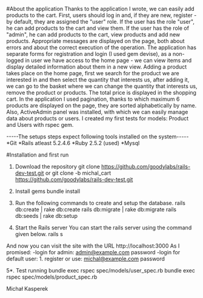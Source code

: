 #About the application
Thanks to the application I wrote, we can easily add products to the cart. First, users should log in and, if they are new, register - by default, they are assigned the "user" role. If the user has the role "user", he can add products to the cart and view them. If the user has the role of "admin", he can add products to the cart, view products and add new products.
Appropriate messages are displayed on the page, both about errors and about the correct execution of the operation. The application has separate forms for registration and login (I used gem devise), as a non-logged in user we have access to the home page - we can view items and display detailed information about them in a new view. Adding a product takes place on the home page, first we search for the product we are interested in and then select the quantity that interests us, after adding it, we can go to the basket where we can change the quantity that interests us, remove the product or products. The total price is displayed in the shopping cart. In the application I used pagination, thanks to which maximum 6 products are displayed on the page, they are sorted alphabetically by name. Also, ActiveAdmin panel was installed, with which we can easily manage data about products or users.
I created my first tests for models: Product and Users with rspec gem. 

-----The setups steps expect following tools installed on the system-----
*Git
*Rails atleast 5.2.4.6 
*Ruby 2.5.2 (used)
*Mysql 

#Installation and first run
1. Download the repository
git clone https://github.com/goodylabs/rails-dev-test.git 
or
git clone -b michal_cart https://github.com/goodylabs/rails-dev-test.git 

2. Install gems
bundle install

3. Run the following commands to create and setup the database.
rails db:create | rake db:create
rails db:migrate | rake db:migrate
rails db:seeds | rake db:setup

4. Start the Rails server
You can start the rails server using the command given below.
rails s

And now you can visit the site with the URL http://localhost:3000
As I promised:
-login for admin: admin@example.com password
-login for default user: 1. register or use: michal@example.com password

5*. Test running
bundle exec rspec spec/models/user_spec.rb
bundle exec rspec spec/models/product_spec.rb


Michał Kasperek

